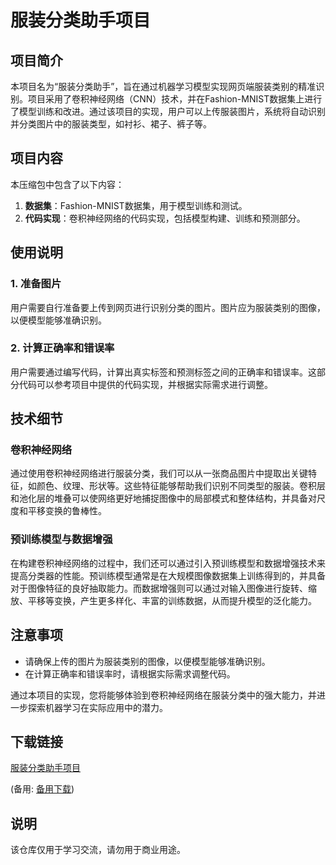 # 服装分类助手项目

## 项目简介

本项目名为“服装分类助手”，旨在通过机器学习模型实现网页端服装类别的精准识别。项目采用了卷积神经网络（CNN）技术，并在Fashion-MNIST数据集上进行了模型训练和改进。通过该项目的实现，用户可以上传服装图片，系统将自动识别并分类图片中的服装类型，如衬衫、裙子、裤子等。

## 项目内容

本压缩包中包含了以下内容：

1. **数据集**：Fashion-MNIST数据集，用于模型训练和测试。
2. **代码实现**：卷积神经网络的代码实现，包括模型构建、训练和预测部分。

## 使用说明

### 1. 准备图片

用户需要自行准备要上传到网页进行识别分类的图片。图片应为服装类别的图像，以便模型能够准确识别。

### 2. 计算正确率和错误率

用户需要通过编写代码，计算出真实标签和预测标签之间的正确率和错误率。这部分代码可以参考项目中提供的代码实现，并根据实际需求进行调整。

## 技术细节

### 卷积神经网络

通过使用卷积神经网络进行服装分类，我们可以从一张商品图片中提取出关键特征，如颜色、纹理、形状等。这些特征能够帮助我们识别不同类型的服装。卷积层和池化层的堆叠可以使网络更好地捕捉图像中的局部模式和整体结构，并具备对尺度和平移变换的鲁棒性。

### 预训练模型与数据增强

在构建卷积神经网络的过程中，我们还可以通过引入预训练模型和数据增强技术来提高分类器的性能。预训练模型通常是在大规模图像数据集上训练得到的，并具备对于图像特征的良好抽取能力。而数据增强则可以通过对输入图像进行旋转、缩放、平移等变换，产生更多样化、丰富的训练数据，从而提升模型的泛化能力。

## 注意事项

- 请确保上传的图片为服装类别的图像，以便模型能够准确识别。
- 在计算正确率和错误率时，请根据实际需求调整代码。

通过本项目的实现，您将能够体验到卷积神经网络在服装分类中的强大能力，并进一步探索机器学习在实际应用中的潜力。

## 下载链接
[服装分类助手项目](https://pan.quark.cn/s/4aa021ba4c6a) 

(备用: [备用下载](https://pan.baidu.com/s/1Ez90DzUorIQFgWkwlvd6hw?pwd=1234))

## 说明

该仓库仅用于学习交流，请勿用于商业用途。

